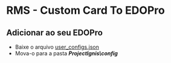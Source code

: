 # RMS - Custom Card To EDOPro

## Adicionar ao seu EDOPro
- Baixe o arquivo [user_configs.json][df1]
- Mova-o para a pasta ***ProjectIgnis\config***


[df1]: <https://drive.google.com/file/d/1fxlMTVfdjtR6EZn51hECSwp4Vv_yIXQh/view?usp=share_link>
